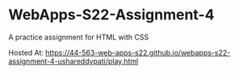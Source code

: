 # WebApps-S22-Assignment-4
A practice assignment for HTML with CSS

Hosted At: <https://44-563-web-apps-s22.github.io/webapps-s22-assignment-4-ushareddypati/play.html>